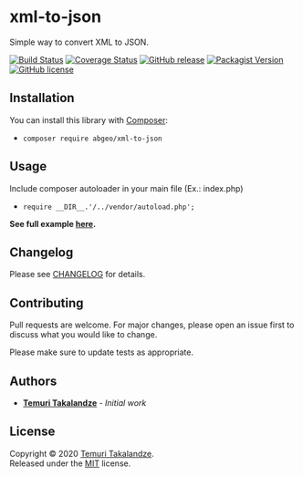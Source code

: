 # xml-to-json

Simple way to convert XML to JSON.

[![Build Status](https://travis-ci.com/ABGEO/xml-to-json.svg?branch=1.x)](https://travis-ci.com/ABGEO/xml-to-json?branch=1.x)
[![Coverage Status](https://coveralls.io/repos/github/ABGEO/xml-to-json/badge.svg?branch=1.x)](https://coveralls.io/github/ABGEO/xml-to-json?branch=1.x)
[![GitHub release](https://img.shields.io/github/release/ABGEO/xml-to-json.svg)](https://github.com/ABGEO/xml-to-json/releases)
[![Packagist Version](https://img.shields.io/packagist/v/abgeo/xml-to-json.svg)](https://packagist.org/packages/abgeo/xml-to-json)
[![GitHub license](https://img.shields.io/github/license/ABGEO/xml-to-json.svg)](https://github.com/ABGEO/xml-to-json/blob/master/LICENSE)

## Installation

You can install this library with [Composer](https://getcomposer.org/):

- `composer require abgeo/xml-to-json`

## Usage

Include composer autoloader in your main file (Ex.: index.php)

- `require __DIR__.'/../vendor/autoload.php';`

**See full example [here](examples).**

## Changelog

Please see [CHANGELOG](CHANGELOG.md) for details.

## Contributing

Pull requests are welcome. For major changes, please open an issue first to discuss what you would like to change.

Please make sure to update tests as appropriate.

## Authors

- [**Temuri Takalandze**](https://abgeo.dev) - *Initial work*

## License

Copyright © 2020 [Temuri Takalandze](https://abgeo.dev).  
Released under the [MIT](LICENSE) license.
